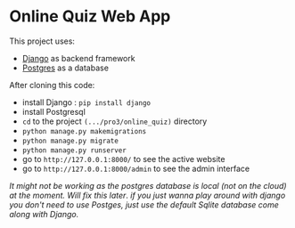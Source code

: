Online Quiz Web App
=========

This project uses:
* [Django](https://docs.djangoproject.com/en/4.0/) as backend framework
* [Postgres](https://www.postgresql.org/about/news/postgresql-14-released-2318/) as a database
  


After cloning this code:
* install Django : `pip install django`
* install Postgresql
* `cd` to the project `(.../pro3/online_quiz)` directory
* `python manage.py makemigrations`
* `python manage.py migrate`
* `python manage.py runserver`
* go to `http://127.0.0.1:8000/` to see the active website
* go to `http://127.0.0.1:8000/admin` to see the admin interface


*It might not be working as the postgres database is local (not on the cloud) at the moment.*
*Will fix this later*.
*if you just wanna play around with django you don't need to use Postges, just use the default Sqlite database come along with Django.*
